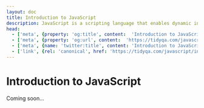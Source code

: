 ```yaml
---
layout: doc
title: Introduction to JavaScript
description: JavaScript is a scripting language that enables dynamic interactions on websites. It's often used to create features like form validation, animations, and updating content.
head:
  - ['meta', {property: 'og:title', content:  'Introduction to JavaScript' }]
  - ['meta', {property: 'og:url', content:  'https://tidyqa.com/javascript/introduction/' }] 
  - ['meta', {name: 'twitter:title', content: 'Introduction to JavaScript'}]
  - ['link', {rel: 'canonical', href: 'https://tidyqa.com/javascript/introduction/'}]
---
```


# Introduction to JavaScript

Coming soon...